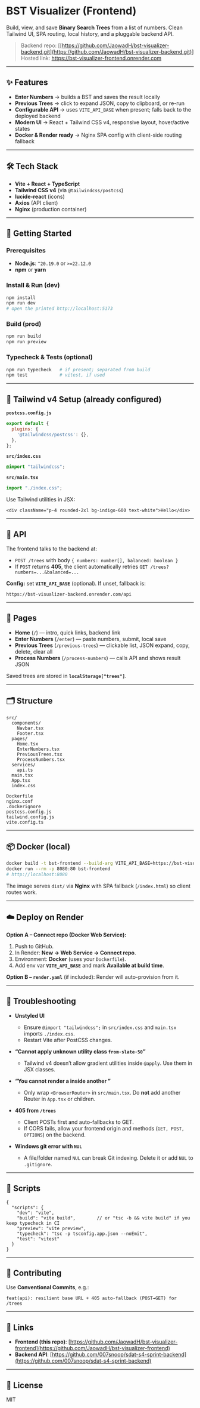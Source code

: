 # BST Visualizer (Frontend)

Build, view, and save **Binary Search Trees** from a list of numbers.
Clean Tailwind UI, SPA routing, local history, and a pluggable backend API.

> Backend repo: [[https://github.com/JaowadH/bst-visualizer-backend.git](https://github.com/JaowadH/bst-visualizer-backend.git)]
> Hosted link: https://bst-visualizer-frontend.onrender.com

---

## ✨ Features

* **Enter Numbers** → builds a BST and saves the result locally
* **Previous Trees** → click to expand JSON, copy to clipboard, or re-run
* **Configurable API** → uses `VITE_API_BASE` when present; falls back to the deployed backend
* **Modern UI** → React + Tailwind CSS v4, responsive layout, hover/active states
* **Docker & Render ready** → Nginx SPA config with client-side routing fallback

---

## 🛠️ Tech Stack

* **Vite + React + TypeScript**
* **Tailwind CSS v4** (via `@tailwindcss/postcss`)
* **lucide-react** (icons)
* **Axios** (API client)
* **Nginx** (production container)

---

## 🚀 Getting Started

### Prerequisites

* **Node.js**: `^20.19.0` or `>=22.12.0`
* **npm** or **yarn**

### Install & Run (dev)

```bash
npm install
npm run dev
# open the printed http://localhost:5173
```

### Build (prod)

```bash
npm run build
npm run preview
```

### Typecheck & Tests (optional)

```bash
npm run typecheck   # if present; separated from build
npm test            # vitest, if used
```

---

## 🧩 Tailwind v4 Setup (already configured)

**`postcss.config.js`**

```js
export default {
  plugins: {
    '@tailwindcss/postcss': {},
  },
};
```

**`src/index.css`**

```css
@import "tailwindcss";
```

**`src/main.tsx`**

```ts
import "./index.css";
```

Use Tailwind utilities in JSX:

```tsx
<div className="p-4 rounded-2xl bg-indigo-600 text-white">Hello</div>
```

---

## 🔌 API

The frontend talks to the backend at:

* `POST /trees` with body `{ numbers: number[], balanced: boolean }`
* If `POST` returns **405**, the client automatically retries `GET /trees?numbers=...&balanced=...`

**Config:** set **`VITE_API_BASE`** (optional). If unset, fallback is:

```
https://bst-visualizer-backend.onrender.com/api
```

---

## 🧭 Pages

* **Home** (`/`) — intro, quick links, backend link
* **Enter Numbers** (`/enter`) — paste numbers, submit, local save
* **Previous Trees** (`/previous-trees`) — clickable list, JSON expand, copy, delete, clear all
* **Process Numbers** (`/process-numbers`) — calls API and shows result JSON

Saved trees are stored in **`localStorage["trees"]`**.

---

## 🗂️ Structure

```
src/
  components/
    Navbar.tsx
    Footer.tsx
  pages/
    Home.tsx
    EnterNumbers.tsx
    PreviousTrees.tsx
    ProcessNumbers.tsx
  services/
    api.ts
  main.tsx
  App.tsx
  index.css

Dockerfile
nginx.conf
.dockerignore
postcss.config.js
tailwind.config.js
vite.config.ts
```

---

## 📦 Docker (local)

```bash
docker build -t bst-frontend --build-arg VITE_API_BASE=https://bst-visualizer-backend.onrender.com/api .
docker run --rm -p 8080:80 bst-frontend
# http://localhost:8080
```

The image serves `dist/` via **Nginx** with SPA fallback (`/index.html`) so client routes work.

---

## ☁️ Deploy on Render

**Option A – Connect repo (Docker Web Service):**

1. Push to GitHub.
2. In Render: **New → Web Service → Connect repo**.
3. Environment: **Docker** (uses your `Dockerfile`).
4. Add env var **`VITE_API_BASE`** and mark **Available at build time**.

**Option B – `render.yaml`** (if included): Render will auto-provision from it.

---

## 🧰 Troubleshooting

* **Unstyled UI**

  * Ensure `@import "tailwindcss";` in `src/index.css` and `main.tsx` imports `./index.css`.
  * Restart Vite after PostCSS changes.

* **“Cannot apply unknown utility class `from-slate-50`”**

  * Tailwind v4 doesn’t allow gradient utilities inside `@apply`. Use them in JSX classes.

* **“You cannot render a <Router> inside another <Router>”**

  * Only wrap `<BrowserRouter>` in `src/main.tsx`. Do **not** add another Router in `App.tsx` or children.

* **405 from `/trees`**

  * Client POSTs first and auto-fallbacks to GET.
  * If CORS fails, allow your frontend origin and methods (`GET, POST, OPTIONS`) on the backend.

* **Windows git error with `NUL`**

  * A file/folder named `NUL` can break Git indexing. Delete it or add `NUL` to `.gitignore`.

---

## 📝 Scripts

```jsonc
{
  "scripts": {
    "dev": "vite",
    "build": "vite build",        // or "tsc -b && vite build" if you keep typecheck in CI
    "preview": "vite preview",
    "typecheck": "tsc -p tsconfig.app.json --noEmit",
    "test": "vitest"
  }
}
```

---

## 🤝 Contributing

Use **Conventional Commits**, e.g.:

```
feat(api): resilient base URL + 405 auto-fallback (POST→GET) for /trees
```

---

## 🔗 Links

* **Frontend (this repo)**: [https://github.com/JaowadH/bst-visualizer-frontend](https://github.com/JaowadH/bst-visualizer-frontend)
* **Backend API**: [https://github.com/007snoop/sdat-s4-sprint-backend](https://github.com/007snoop/sdat-s4-sprint-backend)

---

## 📄 License

MIT
